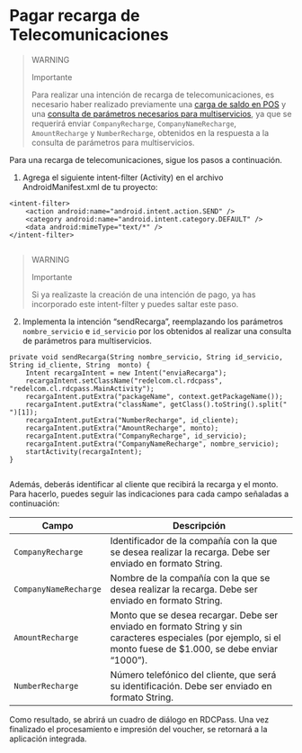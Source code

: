 # Pagar recarga de Telecomunicaciones

> WARNING 
> 
> Importante 
>
> Para realizar una intención de recarga de telecomunicaciones, es necesario haber realizado previamente una [carga de saldo en POS](/developers/es/docs/redelcom/local-integration/android/payments-processing/load-money-in-pos) y una [consulta de parámetros necesarios para multiservicios](/developers/es/docs/redelcom/local-integration/android/payments-processing/query-multiservice-parameters), ya que se requerirá enviar `CompanyRecharge`, `CompanyNameRecharge`, `AmountRecharge` y `NumberRecharge`, obtenidos en la respuesta a la consulta de parámetros para multiservicios.

Para una recarga de telecomunicaciones, sigue los pasos a continuación.

1. Agrega el siguiente intent-filter (Activity) en el archivo AndroidManifest.xml de tu proyecto:


```android
<intent-filter> 
    <action android:name="android.intent.action.SEND" /> 
    <category android:name="android.intent.category.DEFAULT" /> 
    <data android:mimeType="text/*" /> 
</intent-filter>
 
```


> WARNING 
> 
> Importante 
>
> Si ya realizaste la creación de una intención de pago, ya has incorporado este intent-filter y puedes saltar este paso. 

2. Implementa la intención “sendRecarga”, reemplazando los parámetros `nombre_servicio` e `id_servicio` por los obtenidos al realizar una consulta de parámetros para multiservicios.


```android
private void sendRecarga(String nombre_servicio, String id_servicio, String id_cliente, String  monto) { 
    Intent recargaIntent = new Intent("enviaRecarga"); 
    recargaIntent.setClassName("redelcom.cl.rdcpass", "redelcom.cl.rdcpass.MainActivity"); 
    recargaIntent.putExtra("packageName", context.getPackageName()); 
    recargaIntent.putExtra("className", getClass().toString().split(" ")[1]); 
    recargaIntent.putExtra("NumberRecharge", id_cliente); 
    recargaIntent.putExtra("AmountRecharge", monto); 
    recargaIntent.putExtra("CompanyRecharge", id_servicio); 
    recargaIntent.putExtra("CompanyNameRecharge", nombre_servicio); 
    startActivity(recargaIntent); 
}
 
```

Además, deberás identificar al cliente que recibirá la recarga y el monto. Para hacerlo, puedes seguir las indicaciones para cada campo señaladas a continuación:

| Campo | Descripción |
|---|---|
| `CompanyRecharge` | Identificador de la compañía con la que se desea realizar la recarga. Debe ser enviado en formato String. |
| `CompanyNameRecharge` | Nombre de la compañía con la que se desea realizar la recarga. Debe ser enviado en formato String. |
| `AmountRecharge` | Monto que se desea recargar. Debe ser enviado en formato String y sin caracteres especiales (por ejemplo, si el monto fuese de $1.000, se debe enviar “1000”). |
| `NumberRecharge` | Número telefónico del cliente, que será su identificación. Debe ser enviado en formato String. |


Como resultado, se abrirá un cuadro de diálogo en RDCPass. Una vez finalizado el procesamiento e impresión del voucher, se retornará a la aplicación integrada.
